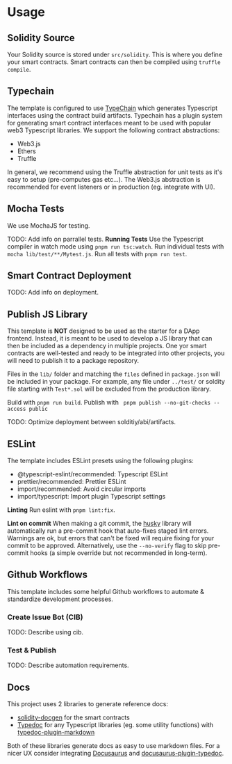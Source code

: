 # Usage

## Solidity Source

Your Solidity source is stored under `src/solidity`. This is where you define your smart contracts. Smart contracts can then be compiled using `truffle compile`.

## Typechain

The template is configured to use [TypeChain](https://github.com/celo-org/TypeChain) which generates Typescript interfaces using the contract build artifacts. Typechain has a plugin system for generating smart contract interfaces meant to be used with popular web3 Typescript libraries.
We support the following contract abstractions:

-   Web3.js
-   Ethers
-   Truffle

In general, we recommend using the Truffle abstraction for unit tests as it's easy to setup (pre-computes gas etc...). The Web3.js abstraction is recommended for event listeners or in production (eg. integrate with UI).

## Mocha Tests

We use MochaJS for testing.

TODO: Add info on parrallel tests.
**Running Tests**
Use the Typescript compiler in watch mode using `pnpm run tsc:watch`.
Run individual tests with `mocha lib/test/**/Mytest.js`.
Run all tests with `pnpm run test`.

## Smart Contract Deployment

TODO: Add info on deployment.

## Publish JS Library

This template is **NOT** designed to be used as the starter for a DApp frontend. Instead, it is meant to be used to develop a JS library that can then be included as a dependency in multiple projects. One yor smart contracts are well-tested and ready to be integrated into other projects, you will need to publish it to a package repository.

Files in the `lib/` folder and matching the `files` defined in `package.json` will be included in your package. For example, any file under `../test/` or soldity file starting with `Test*.sol` will be excluded from the production library.

Build with `pnpm run build`.
Publish with ` pnpm publish --no-git-checks --access public`

TODO: Optimize deployment between solditiy/abi/artifacts.

## ESLint

The template includes ESLint presets using the following plugins:

-   @typescript-eslint/recommended: Typescript ESLint
-   prettier/recommended: Prettier ESLint
-   import/recommended: Avoid circular imports
-   import/typescript: Import plugin Typescript settings

**Linting**
Run eslint with `pnpm lint:fix`.

**Lint on commit**
When making a git commit, the [husky](https://github.com/typicode/husky) library will automatically run a pre-commit hook that auto-fixes staged lint errors. Warnings are ok, but errors that can't be fixed will require fixing for your commit to be approved. Alternatively, use the `--no-verify` flag to skip pre-commit hooks (a simple override but not recommended in long-term).

## Github Workflows

This template includes some helpful Github workflows to automate & standardize development processes.

### Create Issue Bot (CIB)

TODO: Describe using cib.

### Test & Publish

TODO: Describe automation requirements.

## Docs

This project uses 2 libraries to generate reference docs:

-   [solidity-docgen](https://github.com/OpenZeppelin/solidity-docgen) for the smart contracts
-   [Typedoc](https://typedoc.org/) for any Typescript libraries (eg. some utility functions) with [typedoc-plugin-markdown](https://github.com/tgreyuk/typedoc-plugin-markdown)

Both of these libraries generate docs as easy to use markdown files. For a nicer UX consider integrating [Docusaurus](https://docusaurus.io/) and [docusaurus-plugin-typedoc](https://github.com/tgreyuk/typedoc-plugin-markdown/tree/master/packages/docusaurus-plugin-typedoc).
